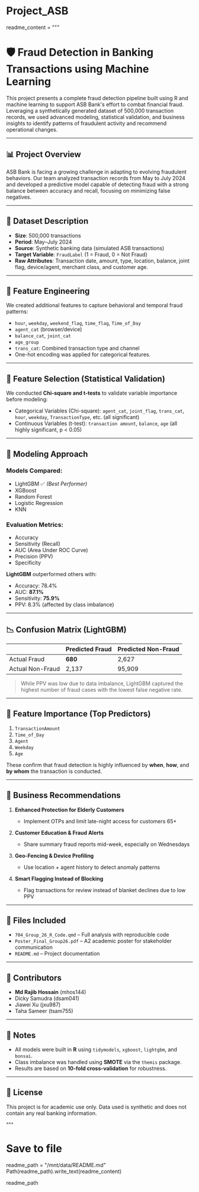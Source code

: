 # Project_ASB

readme_content = """
# 🛡️ Fraud Detection in Banking Transactions using Machine Learning

This project presents a complete fraud detection pipeline built using R and machine learning to support ASB Bank's effort to combat financial fraud. Leveraging a synthetically generated dataset of 500,000 transaction records, we used advanced modeling, statistical validation, and business insights to identify patterns of fraudulent activity and recommend operational changes.

---

## 📊 Project Overview

ASB Bank is facing a growing challenge in adapting to evolving fraudulent behaviors. Our team analyzed transaction records from May to July 2024 and developed a predictive model capable of detecting fraud with a strong balance between accuracy and recall, focusing on minimizing false negatives.

---

## 📁 Dataset Description

- **Size**: 500,000 transactions
- **Period**: May–July 2024
- **Source**: Synthetic banking data (simulated ASB transactions)
- **Target Variable**: `FraudLabel` (1 = Fraud, 0 = Not Fraud)
- **Raw Attributes**: Transaction date, amount, type, location, balance, joint flag, device/agent, merchant class, and customer age.

---

## 🧱 Feature Engineering

We created additional features to capture behavioral and temporal fraud patterns:
- `hour`, `weekday`, `weekend_flag`, `time_flag`, `Time_of_Day`
- `agent_cat` (browser/device)
- `balance_cat`, `joint_cat`
- `age_group`
- `trans_cat`: Combined transaction type and channel
- One-hot encoding was applied for categorical features.

---

## 🧪 Feature Selection (Statistical Validation)

We conducted **Chi-square and t-tests** to validate variable importance before modeling:

- Categorical Variables (Chi-square): `agent_cat`, `joint_flag`, `trans_cat`, `hour`, `weekday`, `TransactionType`, etc. (all significant)
- Continuous Variables (t-test): `transaction amount`, `balance`, `age` (all highly significant, p < 0.05)

---

## 🤖 Modeling Approach

### Models Compared:
- LightGBM ✅ *(Best Performer)*
- XGBoost
- Random Forest
- Logistic Regression
- KNN

### Evaluation Metrics:
- Accuracy
- Sensitivity (Recall)
- AUC (Area Under ROC Curve)
- Precision (PPV)
- Specificity

**LightGBM** outperformed others with:
- Accuracy: 78.4%
- AUC: **87.1%**
- Sensitivity: **75.9%**
- PPV: 8.3% (affected by class imbalance)

---

## 📉 Confusion Matrix (LightGBM)

|                | Predicted Fraud | Predicted Non-Fraud |
|----------------|------------------|----------------------|
| Actual Fraud   | **680**          | 2,627                |
| Actual Non-Fraud | 2,137          | 95,909               |

> While PPV was low due to data imbalance, LightGBM captured the highest number of fraud cases with the lowest false negative rate.

---

## 🌟 Feature Importance (Top Predictors)

1. `TransactionAmount`
2. `Time_of_Day`
3. `Agent`
4. `Weekday`
5. `Age`

These confirm that fraud detection is highly influenced by **when**, **how**, and **by whom** the transaction is conducted.

---

## 🧠 Business Recommendations

1. **Enhanced Protection for Elderly Customers**
   - Implement OTPs and limit late-night access for customers 65+

2. **Customer Education & Fraud Alerts**
   - Share summary fraud reports mid-week, especially on Wednesdays

3. **Geo-Fencing & Device Profiling**
   - Use location + agent history to detect anomaly patterns

4. **Smart Flagging Instead of Blocking**
   - Flag transactions for review instead of blanket declines due to low PPV

---

## 📂 Files Included

- `704_Group_26_R_Code.qmd` – Full analysis with reproducible code
- `Poster_Final_Group26.pdf` – A2 academic poster for stakeholder communication
- `README.md` – Project documentation

---

## 👥 Contributors

- **Md Rajib Hossain** (mhos144)
- Dicky Samudra (dsam041)
- Jiawei Xu (jxu987)
- Taha Sameer (tsam755)

---

## 📌 Notes

- All models were built in **R** using `tidymodels`, `xgboost`, `lightgbm`, and `bonsai`.
- Class imbalance was handled using **SMOTE** via the `themis` package.
- Results are based on **10-fold cross-validation** for robustness.

---

## 📄 License

This project is for academic use only. Data used is synthetic and does not contain any real banking information.

"""

# Save to file
readme_path = "/mnt/data/README.md"
Path(readme_path).write_text(readme_content)

readme_path
